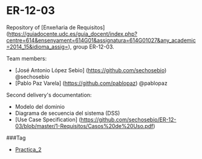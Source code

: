 # ER-12-03
Repository of [Enxeñaria de Requisitos] (https://guiadocente.udc.es/guia_docent/index.php?centre=614&ensenyament=614G01&assignatura=614G01027&any_academic=2014_15&idioma_assig=), group ER-12-03. 

Team members: 
* [José Antonio López Sebio] (https://github.com/sechosebio) @sechosebio  
* [Pablo Paz Varela] (https://github.com/pablopaz) @pablopaz

Second delivery's documentation:
* Modelo del dominio
* Diagrama de secuencia del sistema (DSS)
* [Use Case Specification] (https://github.com/sechosebio/ER-12-03/blob/master/1-Requisitos/Casos%20de%20Uso.pdf)

###Tag 
- [Practica_2](https://github.com/sechosebio/ER-12-03/tree/Practica_2/)
